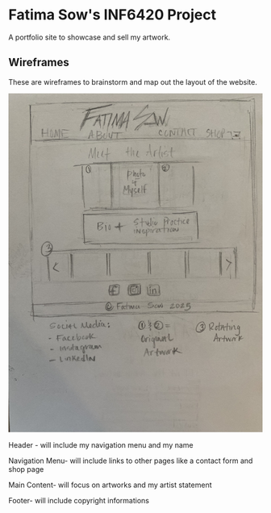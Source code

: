 # Fatima Sow's INF6420 Project

A portfolio site to showcase and sell my artwork.

## Wireframes

These are wireframes to brainstorm and map out the layout of the website.

![Wireframe of Landing Page](<wireframes/wireframe 1.jpg>)

Header - will include my navigation menu and my name

Navigation Menu- will include links to other pages like a contact form and shop page

Main Content- will focus on artworks and my artist statement

Footer- will include copyright informations
